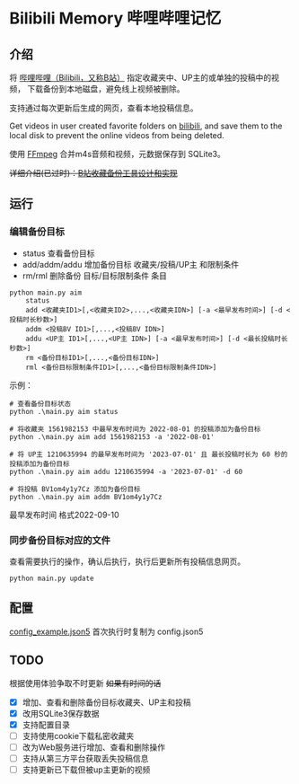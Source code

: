 # Bilibili Memory 哔哩哔哩记忆

## 介绍

将 [哔哩哔哩（Bilibili，又称B站）](https://www.bilibili.com/) 指定收藏夹中、UP主的或单独的投稿中的视频， 下载备份到本地磁盘，避免线上视频被删除。

支持通过每次更新后生成的网页，查看本地投稿信息。

Get videos in user created favorite folders on [bilibili](https://www.bilibili.com/), and save them to the local disk to
prevent the online videos from being deleted.

使用 [FFmpeg](http://ffmpeg.org/) 合并m4s音频和视频，元数据保存到 SQLite3。

~~详细介绍(已过时)：[B站收藏备份工具设计和实现](https://blog.csdn.net/u010834463/article/details/126310063)~~

## 运行

### 编辑备份目标

* status 查看备份目标
* add/addm/addu 增加备份目标 收藏夹/投稿/UP主 和限制条件
* rm/rml 删除备份 目标/目标限制条件 条目

```
python main.py aim
    status
    add <收藏夹ID1>[,<收藏夹ID2>,...,<收藏夹IDN>] [-a <最早发布时间>] [-d <投稿时长秒数>]
    addm <投稿BV ID1>[,...,<投稿BV IDN>]
    addu <UP主 ID1>[,...,<UP主 IDN>] [-a <最早发布时间>] [-d <最长投稿时长秒数>]
    rm <备份目标ID1>[,...,<备份目标IDN>]
    rml <备份目标限制条件ID1>[,...,<备份目标限制条件IDN>]
```

示例：
```shell
# 查看备份目标状态
python .\main.py aim status

# 将收藏夹 1561982153 中最早发布时间为 2022-08-01 的投稿添加为备份目标
python .\main.py aim add 1561982153 -a '2022-08-01'

# 将 UP主 1210635994 的最早发布时间为 '2023-07-01' 且 最长投稿时长为 60 秒的投稿添加为备份目标
python .\main.py aim addu 1210635994 -a '2023-07-01' -d 60

# 将投稿 BV1om4y1y7Cz 添加为备份目标
python .\main.py aim addm BV1om4y1y7Cz
```

最早发布时间 格式2022-09-10

### 同步备份目标对应的文件

查看需要执行的操作，确认后执行，执行后更新所有投稿信息网页。

```
python main.py update
```

## 配置

[config_example.json5](config_example.json5) 首次执行时复制为 config.json5

## TODO

根据使用体验争取不时更新 ~~如果有时间的话~~

- [x] 增加、查看和删除备份目标收藏夹、UP主和投稿
- [x] 改用SQLite3保存数据
- [x] 支持配置目录
- [ ] 支持使用cookie下载私密收藏夹
- [ ] 改为Web服务进行增加、查看和删除操作
- [ ] 支持从第三方平台获取丢失投稿信息
- [ ] 支持更新已下载但被up主更新的视频
